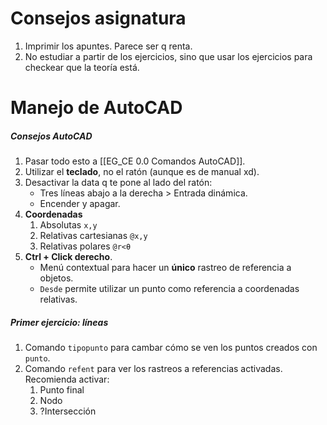 # Consejos asignatura
1. Imprimir los apuntes. Parece ser q renta.
2. No estudiar a partir de los ejercicios, sino que usar los ejercicios para checkear que la teoría está.
# Manejo de AutoCAD
##### Consejos AutoCAD
1. Pasar todo esto a [[EG_CE 0.0 Comandos AutoCAD]].
2. Utilizar el **teclado**, no el ratón (aunque es de manual xd).
3. Desactivar la data q te pone al lado del ratón:
	- Tres líneas abajo a la derecha > Entrada dinámica.
	- Encender y apagar. 
4. **Coordenadas**
	1. Absolutas `x,y`
	2. Relativas cartesianas `@x,y`
	3. Relativas polares `@r<θ`
5. **Ctrl + Click derecho**.
	- Menú contextual para hacer un **único** rastreo de referencia a objetos.
	- `Desde` permite utilizar un punto como referencia a coordenadas relativas.
##### Primer ejercicio: líneas
1. Comando `tipopunto` para cambar cómo se ven los puntos creados con `punto`.
2. Comando `refent` para ver los rastreos a referencias activadas. Recomienda activar:
	1. Punto final
	2. Nodo
	3. ?Intersección